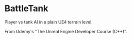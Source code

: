 # BattleTank

Player vs tank AI in a plain UE4 terrain level.

From Udemy's "The Unreal Engine Developer Course (C++)".

